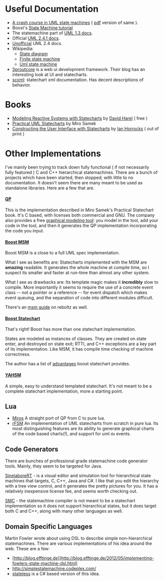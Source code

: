 # Useful Documentation #

  * [A crash course in UML state machines](http://eetimes.com/design/embedded/4008247/A-crash-course-in-UML-state-machines-Part-1) ( [pdf](http://classes.soe.ucsc.edu/cmpe013/Spring11/LectureNotes/A_Crash_Course_in_UML_State_Machines.pdf) version of same ).
  * Boost's [State Machine tutorial](http://www.boost.org/doc/libs/1_49_0/libs/msm/doc/HTML/ch02s02.html">Meta)
  * The statemachine part of [UML 1.3 docs](http://code.google.com/p/hsm-statechart/downloads/detail?name=uml-section3.73-94.pdf).
  * Official [UML 2.4.1 docs](http://www.omg.org/spec/UML/2.4/).
  * [Unofficial](http://www.uml-diagrams.org/state-machine-diagrams.html#behavioral-state-machine)  UML 2.4 docs.
  * Wikipedia:
    * [State diagram](http://en.wikipedia.org/wiki/State_diagram)
    * [Finite state machine](http://en.wikipedia.org/wiki/Finite-state_machine)
    * [Uml state machine](http://en.wikipedia.org/wiki/UML_state_machine)
  * [Sproutcore](http://blog.sproutcore.com/statecharts-in-sproutcore/) is a web ui development framework. Their blog has an interesting look at UI and statecharts.
  * [scxml](http://www.w3.org/TR/scxml/): statechart xml documentation. Has decent descriptions of behavior.


# Books #

  * [Modeling Reactive Systems with Statecharts](http://www.wisdom.weizmann.ac.il/%7Eharel/reactive_systems.html) by [David Harel](http://en.wikipedia.org/wiki/David_Harel) ( free )
  * [Practical UML Statecharts](http://www.amazon.com/Practical-UML-Statecharts-Second-Edition/dp/0750687061) by Miro Samek
  * [Constructing the User Interface with Statecharts](http://www.amazon.com/Constructing-User-Interface-Statecharts-Horrocks/dp/0201342782) by [Ian Horrocks](http://en.wikipedia.org/wiki/Ian_Horrocks) ( out of print )

# Other Implementations #
I've mainly been trying to track down fully functional ( if not necessarily fully featured ) C and C++ hierarchical statemachines. There are a bunch of projects which have been started, then stopped; with little to no documentation. It doesn't seem there are many meant to be used as standalone libraries. Here are a few that are.

#### [QP](http://state-machine.com/) ####
This is the implementation described in Miro Samek's Practical Statechart book. It's C based, with licenses both commercial and GNU. The company also provides a free [graphical modeling tool](http://www.state-machine.com/qm/shot0.jpg): you model in the tool, add your code in the tool, and then it generates the QP implementation incorporating the code you input.

#### [Boost MSM](http://www.boost.org/libs/msm/doc/HTML/index.html) ####
Boost MSM is a close to a full UML spec implementation.

What I see as benefits are: Statecharts implemented with the MSM are **amazing** readable. It generates the whole machine at compile time, so I suspect its smaller and faster at run-time than almost any other system.

What I see as drawbacks are: Its template magic makes it **incredibly** slow to compile. More importantly it seems to require the use of a concrete event class -- not a pointer or a reference -- for event dispatch which makes event queuing, and the separation of code into different modules difficult.

There's an [msm guide](http://redboltz.wikidot.com/boost-msm-guide) on reboltz as well.

#### [Boost Statechart](http://www.boost.org/libs/statechart/doc/index.html) ####
That's right! Boost has more than one statechart implementation.

States are modeled as instances of classes. They are created on state enter, and destroyed on state exit; RTTI, and C++ exceptions are a key part of its implementation. Like MSM, it has compile time checking of machine correctness.

The author has a list of [advantages](http://www.boost.org/doc/libs/1_49_0/libs/statechart/doc/rationale.html#Introduction) boost statechart provides.

#### [YAHSM](http://accu.org/index.php/journals/252) ####
A simple, easy to understand templated statechart. It's not meant to be a complete statechart implementation, more a starting point.

## Lua ##

  * [Miros](http://www.bellfelljar.org/tractwo/wiki/Lua%20Projects) A straight port of QP from C to pure lua.
  * [rFSM](http://people.mech.kuleuven.be/~mklotzbucher/rfsm/README.html)  An implementation of UML statecharts from scratch in pure lua. Its most distinguishing features are its ability to generate graphical charts of the code based charts(!), and support for uml `do` events.

## Code Generators ##
There are bunches of professional grade statemachine code generator tools. Mainly, they seem to be targeted for Java.

[SinelaboreRT](http://www.sinelabore.com) - is a visual editor and simulation tool for hierarchical state machines that targets, C, C++, Java and C#. I like that you edit the hierarchy with a tree view control, and it generates the pretty pictures for you. It has a relatively inexpensive license fee, and seems worth checking out.

[SMC](http://smc.sourceforge.net/) - the statemachine compiler is not meant to be a statechart implementation so it does not support hierarchical states, but it does target both C and C++, along with many other languages as well.

## Domain Specific Languages ##
Martin Fowler wrote about using DSL to describe simple non-hierarchical statemachines. There are various implementations of his idea around the web. These are a few:

  * [http://blog.efftinge.de](http://blog.efftinge.de/2012/05/implementing-fowlers-state-machine-dsl.html)
  * http://simplestatemachine.codeplex.com/
  * [stateless](http://code.google.com/p/stateless/) is a C# based version of this idea.